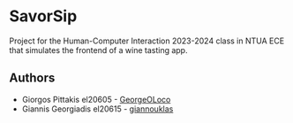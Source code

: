 # SavorSip
Project for the Human-Computer Interaction 2023-2024 class in NTUA ECE that simulates the frontend of a wine tasting app.

## Authors
+ Giorgos Pittakis el20605 - [GeorgeOLoco](https://github.com/GeorgeOLoco) 
+ Giannis Georgiadis el20615 - [giannouklas](https://github.com/giannouklas)
